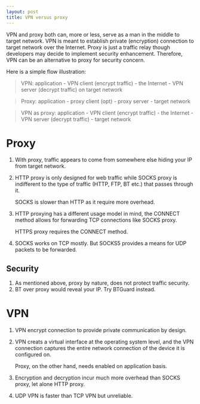 ```yaml
---
layout: post
title: VPN versus proxy
---
```


VPN and proxy both can, more or less, serve as a man in the middle to target network. VPN is meant to establish private (encryption) connection to target network over the Internet. Proxy is just a traffic relay though developers may decide to implement security enhancement. Therefore, VPN can be an alternative to proxy for security concern.

Here is a simple flow illustration:

>VPN: application - VPN client (encrypt traffic) - the Internet - VPN server (decrypt traffic) on target network

>Proxy: application - proxy client (opt) - proxy server - target network

>VPN as proxy: application - VPN client (encrypt traffic) - the Internet - VPN server (decrypt traffic) - target network

# Proxy

1. With proxy, traffic appears to come from somewhere else hiding your IP from target network.
2. HTTP proxy is only designed for web traffic while SOCKS proxy is indifferent to the type of traffic (HTTP, FTP, BT etc.) that passes through it.

   SOCKS is slower than HTTP as it require more overhead.
3. HTTP proxying has a different usage model in mind, the CONNECT method allows for forwarding TCP connections like SOCKS proxy.

   HTTPS proxy requires the CONNECT method.
4. SOCKS works on TCP mostly. But SOCKS5 provides a means for UDP packets to be forwarded.

## Security

1. As mentioned above, proxy by nature, does not protect traffic security.
2. BT over proxy would reveal your IP. Try BTGuard instead.

# VPN

1. VPN encrypt connection to provide private communication by design.
2. VPN creats a virtual interface at the operating system level, and the VPN connection captures the entire network connection of the device it is configured on.

   Proxy, on the other hand, needs enabled on application basis.
3. Encryption and decryption incur much more overhead than SOCKS proxy, let alone HTTP proxy.
4. UDP VPN is faster than TCP VPN but unreliable.
